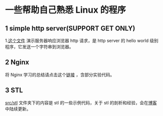 # 一些帮助自己熟悉 Linux 的程序

## 1 simple http server(SUPPORT GET ONLY)

1.[这个文件](./src/simple_http_server/server1_response_browser.cpp) 演示服务器响应浏览器 http 请求，是 http server 的 hello world 级别程序，它发送一个字符串到浏览器。

## 2 Nginx

将 Nginx 学习的总结请点击这个[链接](./src/nginx/) ，含部分实验代码。


## 3 STL

[src/stl](./src/stl/) 文件夹下的内容是 stl 的一些示例代码，关于 stl 的剖析和经验，会在[博客](https://hanxinle.github.io)中陆续更新。